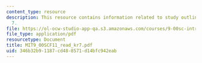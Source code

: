 ```yaml
---
content_type: resource
description: This resource contains information related to study outline for K&R chapter
  7.
file: https://ol-ocw-studio-app-qa.s3.amazonaws.com/courses/9-00sc-introduction-to-psychology-fall-2011/346b32b91187cd488571d14bfc942eab_MIT9_00SCF11_read_kr7.pdf
file_type: application/pdf
resourcetype: Document
title: MIT9_00SCF11_read_kr7.pdf
uid: 346b32b9-1187-cd48-8571-d14bfc942eab
---
```


